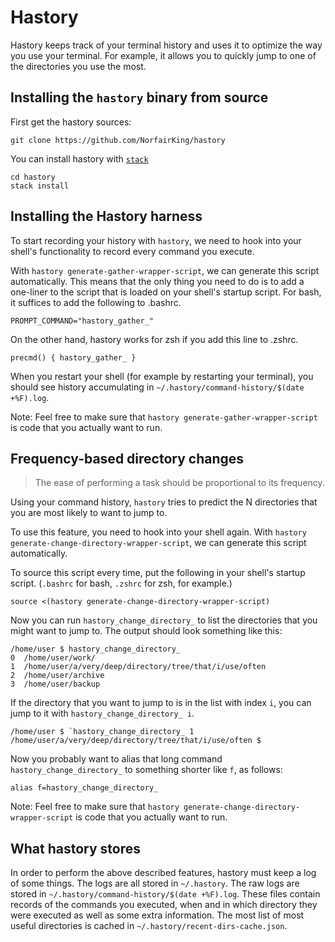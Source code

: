 # Hastory

Hastory keeps track of your terminal history and uses it to optimize the way you use your terminal.
For example, it allows you to quickly jump to one of the directories you use the most.

## Installing the `hastory` binary from source

First get the hastory sources:

``` shell
git clone https://github.com/NorfairKing/hastory
```

You can install hastory with [`stack`](https://haskellstack.org/)

``` shell
cd hastory
stack install
```

## Installing the Hastory harness

To start recording your history with `hastory`, we need to hook into your shell's functionality to record every command you execute.

With `hastory generate-gather-wrapper-script`, we can generate this script automatically.
This means that the only thing you need to do is to add a one-liner to the script that is loaded on your shell's startup script.
For bash, it suffices to add the following to .bashrc.

``` shell
PROMPT_COMMAND="hastory_gather_"
```

On the other hand, hastory works for zsh if you add this line to .zshrc.

``` shell
precmd() { hastory_gather_ }
```

When you restart your shell (for example by restarting your terminal), you should see history accumulating in `~/.hastory/command-history/$(date +%F).log`.

Note: Feel free to make sure that `hastory generate-gather-wrapper-script` is code that you actually want to run.

## Frequency-based directory changes

> The ease of performing a task should be proportional to its frequency.

Using your command history, `hastory` tries to predict the N directories that you are most likely to want to jump to.

To use this feature, you need to hook into your shell again.
With `hastory generate-change-directory-wrapper-script`, we can generate this script automatically.

To source this script every time, put the following in your shell's startup script. (`.bashrc` for bash, `.zshrc` for zsh, for example.)

``` shell
source <(hastory generate-change-directory-wrapper-script)
```

Now you can run `hastory_change_directory_` to list the directories that you might want to jump to.
The output should look something like this:

``` shell
/home/user $ hastory_change_directory_
0  /home/user/work/
1  /home/user/a/very/deep/directory/tree/that/i/use/often
2  /home/user/archive
3  /home/user/backup
```

If the directory that you want to jump to is in the list with index `i`, you can jump to it with `hastory_change_directory_ i`.

``` shell
/home/user $ `hastory_change_directory_ 1
/home/user/a/very/deep/directory/tree/that/i/use/often $ 
```

Now you probably want to alias that long command `hastory_change_directory_` to something shorter like `f`, as follows:

``` shell
alias f=hastory_change_directory_
```

Note: Feel free to make sure that `hastory generate-change-directory-wrapper-script` is code that you actually want to run.

## What hastory stores

In order to perform the above described features, hastory must keep a log of some things.
The logs are all stored in ``~/.hastory``.
The raw logs are stored in ``~/.hastory/command-history/$(date +%F).log``.
These files contain records of the commands you executed, when and in which directory they were executed as well as some extra information.
The most list of most useful directories is cached in ``~/.hastory/recent-dirs-cache.json``.
